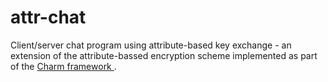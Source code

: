 attr-chat
=========

Client/server chat program using attribute-based key exchange - an extension of the attribute-bassed encryption scheme implemented as part of the <a href="http://www.charm-crypto.com/Main.html">Charm framework </a>.
